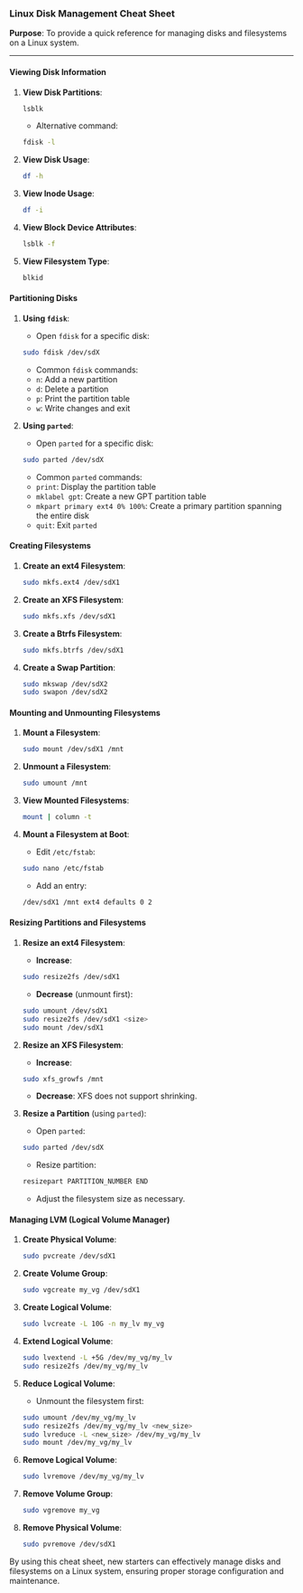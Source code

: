 ### Linux Disk Management Cheat Sheet

**Purpose**: To provide a quick reference for managing disks and filesystems on a Linux system.

---

#### Viewing Disk Information

1. **View Disk Partitions**:
   ```sh
   lsblk
   ```
      - Alternative command:
      ```sh
      fdisk -l
      ```

2. **View Disk Usage**:
   ```sh
   df -h
   ```

3. **View Inode Usage**:
   ```sh
   df -i
   ```

4. **View Block Device Attributes**:
   ```sh
   lsblk -f
   ```

5. **View Filesystem Type**:
   ```sh
   blkid
   ```

#### Partitioning Disks

1. **Using `fdisk`**:
      - Open `fdisk` for a specific disk:
      ```sh
      sudo fdisk /dev/sdX
      ```
      - Common `fdisk` commands:
      - `n`: Add a new partition
      - `d`: Delete a partition
      - `p`: Print the partition table
      - `w`: Write changes and exit

2. **Using `parted`**:
      - Open `parted` for a specific disk:
      ```sh
      sudo parted /dev/sdX
      ```
      - Common `parted` commands:
      - `print`: Display the partition table
      - `mklabel gpt`: Create a new GPT partition table
      - `mkpart primary ext4 0% 100%`: Create a primary partition spanning the entire disk
      - `quit`: Exit `parted`

#### Creating Filesystems

1. **Create an ext4 Filesystem**:
   ```sh
   sudo mkfs.ext4 /dev/sdX1
   ```

2. **Create an XFS Filesystem**:
   ```sh
   sudo mkfs.xfs /dev/sdX1
   ```

3. **Create a Btrfs Filesystem**:
   ```sh
   sudo mkfs.btrfs /dev/sdX1
   ```

4. **Create a Swap Partition**:
   ```sh
   sudo mkswap /dev/sdX2
   sudo swapon /dev/sdX2
   ```

#### Mounting and Unmounting Filesystems

1. **Mount a Filesystem**:
   ```sh
   sudo mount /dev/sdX1 /mnt
   ```

2. **Unmount a Filesystem**:
   ```sh
   sudo umount /mnt
   ```

3. **View Mounted Filesystems**:
   ```sh
   mount | column -t
   ```

4. **Mount a Filesystem at Boot**:
      - Edit `/etc/fstab`:
      ```sh
      sudo nano /etc/fstab
      ```
      - Add an entry:
      ```sh
      /dev/sdX1 /mnt ext4 defaults 0 2
      ```

#### Resizing Partitions and Filesystems

1. **Resize an ext4 Filesystem**:
      - **Increase**:
      ```sh
      sudo resize2fs /dev/sdX1
      ```
      - **Decrease** (unmount first):
      ```sh
      sudo umount /dev/sdX1
      sudo resize2fs /dev/sdX1 <size>
      sudo mount /dev/sdX1
      ```

2. **Resize an XFS Filesystem**:
      - **Increase**:
      ```sh
      sudo xfs_growfs /mnt
      ```
      - **Decrease**: XFS does not support shrinking.

3. **Resize a Partition** (using `parted`):
      - Open `parted`:
      ```sh
      sudo parted /dev/sdX
      ```
      - Resize partition:
      ```sh
      resizepart PARTITION_NUMBER END
      ```
      - Adjust the filesystem size as necessary.

#### Managing LVM (Logical Volume Manager)

1. **Create Physical Volume**:
   ```sh
   sudo pvcreate /dev/sdX1
   ```

2. **Create Volume Group**:
   ```sh
   sudo vgcreate my_vg /dev/sdX1
   ```

3. **Create Logical Volume**:
   ```sh
   sudo lvcreate -L 10G -n my_lv my_vg
   ```

4. **Extend Logical Volume**:
   ```sh
   sudo lvextend -L +5G /dev/my_vg/my_lv
   sudo resize2fs /dev/my_vg/my_lv
   ```

5. **Reduce Logical Volume**:
      - Unmount the filesystem first:
      ```sh
      sudo umount /dev/my_vg/my_lv
      sudo resize2fs /dev/my_vg/my_lv <new_size>
      sudo lvreduce -L <new_size> /dev/my_vg/my_lv
      sudo mount /dev/my_vg/my_lv
      ```

6. **Remove Logical Volume**:
   ```sh
   sudo lvremove /dev/my_vg/my_lv
   ```

7. **Remove Volume Group**:
   ```sh
   sudo vgremove my_vg
   ```

8. **Remove Physical Volume**:
   ```sh
   sudo pvremove /dev/sdX1
   ```

By using this cheat sheet, new starters can effectively manage disks and filesystems on a Linux system, ensuring proper storage configuration and maintenance.